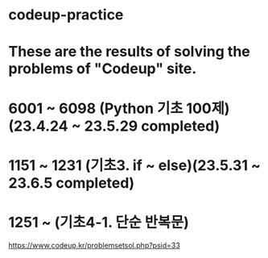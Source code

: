 # codeup-practice
# These are the results of solving the problems of "Codeup" site.
# 6001 ~ 6098 (Python 기초 100제)(23.4.24 ~ 23.5.29 completed)
# 1151 ~ 1231 (기초3. if ~ else)(23.5.31 ~ 23.6.5 completed)
# 1251 ~ (기초4-1. 단순 반복문)

https://www.codeup.kr/problemsetsol.php?psid=33
